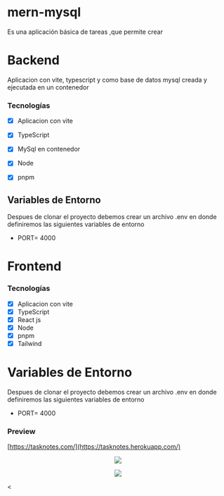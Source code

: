 # mern-mysql
Es una aplicación básica de tareas ,que permite crear  


# Backend
Aplicacion con vite, typescript y como base de datos mysql creada y ejecutada en un contenedor
### Tecnologías

- [x] Aplicacion con vite
- [x] TypeScript
- [x] MySql en contenedor
- [x] Node
- [x] pnpm 


## Variables de Entorno
Despues de clonar el proyecto debemos crear un archivo .env  en donde definiremos las siguientes variables de entorno 
- PORT= 4000

# Frontend

### Tecnologías

- [x] Aplicacion con vite
- [x] TypeScript
- [x] React js
- [x] Node
- [x] pnpm 
- [x] Tailwind

# Variables de Entorno
Despues de clonar el proyecto debemos crear un archivo .env  en donde definiremos las siguientes variables de entorno 
- PORT= 4000

 ### Preview

[https://tasknotes.com/](https://tasknotes.herokuapp.com/)



<p align="center">
    <img src="../assets/taskpage.png" />
<p/>


<p align="center">
    <img src="../assets/taskform.png" />
<p/>


<
